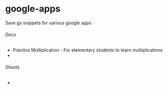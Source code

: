 # google-apps

Save gs snippets for various google apps

###### Docs
- Practice Multiplication - For elementary students to learn multiplications
-

###### Sheets
-
